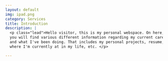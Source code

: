 ```yaml
---
layout: default
img: ipad.png
category: Services
title: Introduction
description: |
  <p class="lead">Hello visitor, this is my personal webspace. On here,
  you will find various different information regarding my current career
  and what I've been doing. That includes my personal projects, resume,
  where I'm currently at in my life, etc. </p>

---
```


